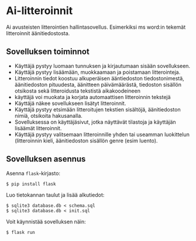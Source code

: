 # Ai-litteroinnit

Ai avusteisten litterointien hallintasovellus.
Esimerkiksi ms word:in tekemät litteroinnit äänitiedostosta.

## Sovelluksen toiminnot

* Käyttäjä pystyy luomaan tunnuksen ja kirjautumaan sisään sovellukseen.
* Käyttäjä pystyy lisäämään, muokkaamaan ja poistamaan litterointeja.
* Litteroinnin tiedot koostuu alkuperäisen ääntiedoston tiedostonimestä, äänitiedoston pituudesta, äänitteen päivämäärästä, tiedoston sisällön otsikosta sekä litteroidusta tekstistä aikakoodeineen
* käyttäjä voi muokata ja korjata automaattisen litteroinnin tekstejä
* Käyttäjä näkee sovellukseen lisätyt litteroinnit.
* Käyttäjä pystyy etsimään litteroitujen tekstien sisältöjä, äänitiedoston nimiä, otsikoita hakusanalla.
* Sovelluksessa on käyttäjäsivut, jotka näyttävät tilastoja ja käyttäjän lisäämät litteroinnit.
* Käyttäjä pystyy valitsemaan litteroinnille yhden tai useamman luokittelun (litteroinnin kieli, äänitiedoston sisällön genre (esim luento).


## Sovelluksen asennus

Asenna `flask`-kirjasto:

```
$ pip install flask
```

Luo tietokannan taulut ja lisää alkutiedot:

```
$ sqlite3 database.db < schema.sql
$ sqlite3 database.db < init.sql
```

Voit käynnistää sovelluksen näin:

```
$ flask run
```

